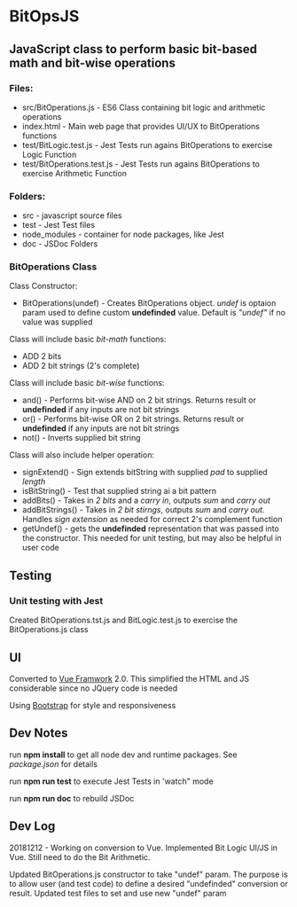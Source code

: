 # BitOpsJS
## JavaScript class to perform basic bit-based math and bit-wise operations

### Files:
- src/BitOperations.js - ES6 Class containing bit logic and arithmetic operations
- index.html - Main web page that provides UI/UX to BitOperations functions
- test/BitLogic.test.js - Jest Tests run agains BitOperations to exercise Logic Function
- test/BitOperations.test.js - Jest Tests run agains BitOperations to exercise Arithmetic Function

### Folders:
- src - javascript source files
- test - Jest Test files
- node_modules - container for node packages, like Jest
- doc - JSDoc Folders

### BitOperations Class

Class Constructor:
- BitOperations(undef) - Creates BitOperations object. *undef* is optaion param used to define custom **undefinded** value. Default is *"undef"* if no value was supplied

Class will include basic *bit-math* functions:
- ADD 2 bits 
- ADD 2 bit strings (2's complete)

Class will include basic *bit-wise* functions:
- and() - Performs bit-wise AND on 2 bit strings. Returns result or **undefinded** if any inputs are not bit strings
- or() - Performs bit-wise OR on 2 bit strings. Returns result or **undefinded** if any inputs are not bit strings
- not() - Inverts supplied bit string

Class will also include helper operation:
- signExtend() - Sign extends bitString with supplied *pad* to supplied *length*
- isBitString() - Test that supplied string ai a bit pattern
- addBits() - Takes in *2 bits* and a *carry in*, outputs *sum* and *carry out*
- addBitStrings() - Takes in *2 bit stirngs*, outputs *sum* and *carry out*. Handles *sign extension* as needed for correct 2's complement function
- getUndef() - gets the **undefinded** representation that was passed into the constructor. This needed for unit testing, but may also be helpful in user code

## Testing
### Unit testing with Jest
Created BitOperations.tst.js and BitLogic.test.js to exercise the BitOperations.js class

## UI
Converted to [Vue Framwork](https://vuejs.org/) 2.0. This simplified the HTML and JS considerable since no JQuery code is needed

Using [Bootstrap](https://getbootstrap.com/) for style and responsiveness

## Dev Notes
run **npm install** to get all node dev and runtime packages. See *package.json* for details

run **npm run test** to execute Jest Tests in 'watch" mode

run **npm run doc** to rebuild JSDoc

## Dev Log
20181212 - Working on conversion to Vue. Implemented Bit Logic UI/JS in Vue. Still need to do the Bit Arithmetic. 

Updated BitOperations.js constructor to take "undef" param. The purpose is to allow user (and test code) to define a desired "undefinded" conversion or result. Updated test files to set and use new "undef" param